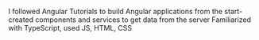I followed Angular Tutorials to build Angular applications from the start-created components and services to get data from the server
Familiarized with TypeScript, used JS, HTML, CSS
